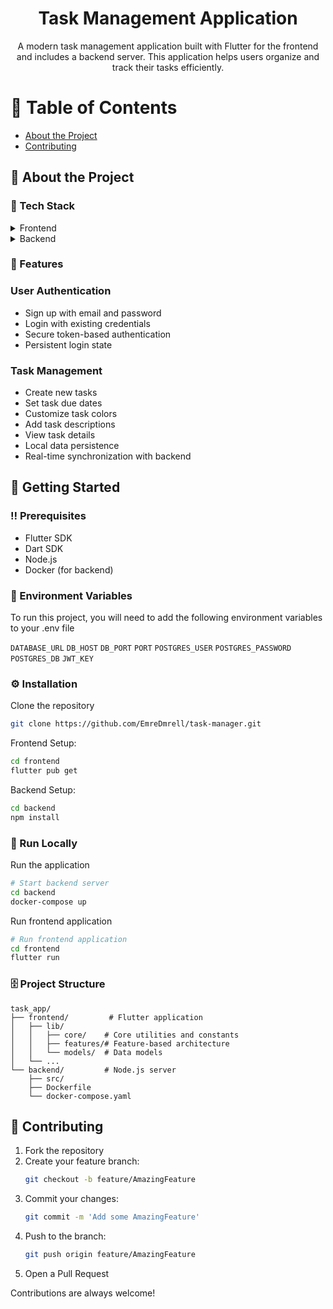 <div align='center'>

<h1>Task Management Application</h1>
<p>A modern task management application built with Flutter for the frontend and includes a backend server. This application helps users organize and track their tasks efficiently.</p>



</div>

# :notebook_with_decorative_cover: Table of Contents

- [About the Project](#star2-about-the-project)
- [Contributing](#wave-contributing)


## :star2: About the Project
### :space_invader: Tech Stack
<details> <summary>Frontend</summary> <ul>
  <li><img src="https://img.shields.io/badge/Flutter-3.6%2B-blue"></li>
  <li><img src="https://img.shields.io/badge/State%20Management-Flutter%20Bloc-blue"></li>
  <li><img src="https://img.shields.io/badge/Local%20Storage-SQLite-blue"></li>
  <li><img src="https://img.shields.io/badge/Local%20Storage-Shared%20Preferences-blue"></li>
  <li><img src="https://img.shields.io/badge/HTTP%20Client-API%20communication-blue"></li>
  <li><img src="https://img.shields.io/badge/UUID-unique%20identifiers-blue"></li>
  <li><img src="https://img.shields.io/badge/Connectivity%20Plus-network%20status-blue"></li>
</ul> </details>
<details> <summary>Backend</summary> <ul>
  <li><img src="https://img.shields.io/badge/Node.js-TypeScript-green"></li>
  <li><img src="https://img.shields.io/badge/Docker-containerization-green"></li>
  <li><img src="https://img.shields.io/badge/Environment%20Configuration-support-green"></li>
  <li><img src="https://img.shields.io/badge/Database-PostgreSQL-white"></li>
</ul> </details>


### :dart: Features

### User Authentication

- Sign up with email and password
- Login with existing credentials
- Secure token-based authentication
- Persistent login state

### Task Management

- Create new tasks
- Set task due dates
- Customize task colors
- Add task descriptions
- View task details
- Local data persistence
- Real-time synchronization with backend
  
## :toolbox: Getting Started

### :bangbang: Prerequisites

- Flutter SDK
- Dart SDK
- Node.js
- Docker (for backend)
  
### :key: Environment Variables
To run this project, you will need to add the following environment variables to your .env file

`DATABASE_URL`
`DB_HOST`
`DB_PORT`
`PORT`
`POSTGRES_USER`
`POSTGRES_PASSWORD`
`POSTGRES_DB`
`JWT_KEY`


### :gear: Installation

Clone the repository
```bash
git clone https://github.com/EmreDmrell/task-manager.git 
```
Frontend Setup:
```bash
cd frontend 
flutter pub get
```
Backend Setup:
```bash
cd backend
npm install
```


### :running: Run Locally

Run the application
```bash
# Start backend server
cd backend
docker-compose up
```
Run frontend application
```bash
# Run frontend application
cd frontend
flutter run
```

### :file_cabinet: Project Structure

```plaintext
task_app/
├── frontend/         # Flutter application
│   ├── lib/
│   │   ├── core/    # Core utilities and constants
│   │   ├── features/# Feature-based architecture
│   │   └── models/  # Data models
│   └── ...
└── backend/         # Node.js server
    ├── src/
    ├── Dockerfile
    └── docker-compose.yaml
```

## :wave: Contributing

1. Fork the repository
2. Create your feature branch:
    ```bash
    git checkout -b feature/AmazingFeature
    ```
3. Commit your changes:
    ```bash
    git commit -m 'Add some AmazingFeature'
    ```
4. Push to the branch:
    ```bash
    git push origin feature/AmazingFeature
    ```
5. Open a Pull Request
   
Contributions are always welcome!
